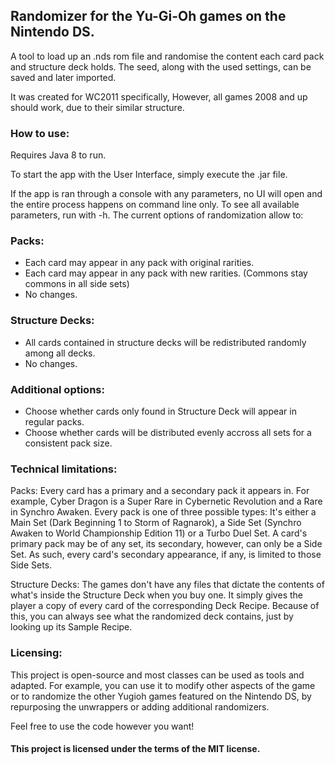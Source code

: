 ## Randomizer for the Yu-Gi-Oh games on the Nintendo DS.

A tool to load up an .nds rom file and randomise the content each card pack and structure deck holds.
The seed, along with the used settings, can be saved and later imported.

It was created for WC2011 specifically, However, all games 2008 and up should work, due to their similar structure.

### **How to use:**
  Requires Java 8 to run.
  
  To start the app with the User Interface, simply execute the .jar file.
  
  If the app is ran through a console with any parameters,
  no UI will open and the entire process happens on command line only.
  To see all available parameters, run with -h.
The current options of randomization allow to:

### **Packs:**
  - Each card may appear in any pack with original rarities.
  - Each card may appear in any pack with new rarities. (Commons stay commons in all side sets)
  - No changes.
  
### **Structure Decks:**
  - All cards contained in structure decks will be redistributed randomly among all decks.
  - No changes.

### **Additional options:**
  - Choose whether cards only found in Structure Deck will appear in regular packs.
  - Choose whether cards will be distributed evenly accross all sets for a consistent pack size.

### **Technical limitations:**
  Packs:
  Every card has a primary and a secondary pack it appears in. For example, Cyber Dragon is a Super Rare in
  Cybernetic Revolution and a Rare in Synchro Awaken. Every pack is one of three possible types: It's either a
  Main Set (Dark Beginning 1 to Storm of Ragnarok), a Side Set (Synchro Awaken to World Championship Edition 11)
  or a Turbo Duel Set. A card's primary pack may be of any set, its secondary, however, can only be a Side Set.
  As such, every card's secondary appearance, if any, is limited to those Side Sets.
  
  Structure Decks:
  The games don't have any files that dictate the contents of what's inside the Structure Deck when you buy one.
  It simply gives the player a copy of every card of the corresponding Deck Recipe. Because of this, you can always
  see what the randomized deck contains, just by looking up its Sample Recipe.

### **Licensing:**
This project is open-source and most classes can be used as tools and adapted. For example, you can use it to
modify other aspects of the game or to randomize the other Yugioh games featured on the Nintendo DS, by repurposing
the unwrappers or adding additional randomizers.

Feel free to use the code however you want!


#### This project is licensed under the terms of the MIT license.
